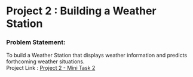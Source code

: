 # Project 2 : Building a Weather Station    
### Problem Statement:    
To build a Weather Station that displays weather information and predicts forthcoming weather situations.      
Project Link : [Project 2 - Mini Task 2](https://github.com/Jayanth2209/Mini-Task-2/blob/master/Project%202.md)         

